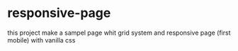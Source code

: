 # responsive-page
this project make a sampel page whit grid system and responsive page (first mobile) with vanilla css
